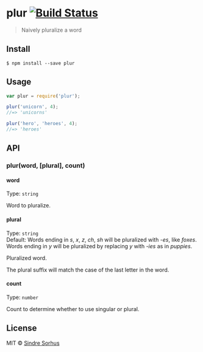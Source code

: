 # plur [![Build Status](https://travis-ci.org/sindresorhus/plur.svg?branch=master)](https://travis-ci.org/sindresorhus/plur)

> Naively pluralize a word


## Install

```
$ npm install --save plur
```


## Usage

```js
var plur = require('plur');

plur('unicorn', 4);
//=> 'unicorns'

plur('hero', 'heroes', 4);
//=> 'heroes'
```


## API

### plur(word, [plural], count)

#### word

Type: `string`

Word to pluralize.

#### plural

Type: `string`  
Default: Words ending in *s*, *x*, *z*, *ch*, *sh* will be pluralized with *-es*, like
*foxes*. Words ending in *y* will be pluralized by replacing *y* with *-ies* as
in *puppies*.

Pluralized word.

The plural suffix will match the case of the last letter in the word.

#### count

Type: `number`

Count to determine whether to use singular or plural.


## License

MIT © [Sindre Sorhus](http://sindresorhus.com)
